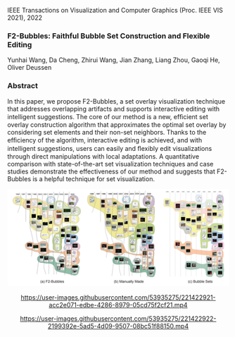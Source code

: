 IEEE Transactions on Visualization and Computer Graphics (Proc. IEEE VIS 2021), 2022
### F2-Bubbles: Faithful Bubble Set Construction and Flexible Editing
Yunhai Wang, Da Cheng, Zhirui Wang, Jian Zhang, Liang Zhou, Gaoqi He, Oliver Deussen
### Abstract
In this paper, we propose F2-Bubbles, a set overlay visualization technique that addresses overlapping artifacts and supports interactive editing with intelligent suggestions. The core of our method is a new, efﬁcient set overlay construction algorithm that approximates the optimal set overlay by considering set elements and their non-set neighbors. Thanks to the efﬁciency of the algorithm, interactive editing is achieved, and with intelligent suggestions, users can easily and ﬂexibly edit visualizations through direct manipulations with local adaptations. A quantitative comparison with state-of-the-art set visualization techniques and case studies demonstrate the effectiveness of our method and suggests that F2-Bubbles is a helpful technique for set visualization.
<div align=center>
<img  src="https://github.com/Russellwzr/MultiSetVis.github.io/blob/main/case_pic.png" alt="show" />
</div>

<div align=center>

https://user-images.githubusercontent.com/53935275/221422921-acc2e071-edbe-4286-8979-05cd75f2cf21.mp4

https://user-images.githubusercontent.com/53935275/221422922-2199392e-5ad5-4d09-9507-08bc51f88150.mp4

</div>
